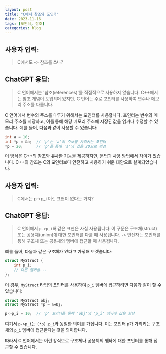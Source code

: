 ```yaml
---
layout: post
title: "C에서 참조와 포인터"
date: 2023-11-16
tags: [포인터, 참조]
categories: blog
---
```


## 사용자 입력:
> C에서도 -> 참조를 쓰나?

## ChatGPT 응답:
> C 언어에서는 '참조(references)'를 직접적으로 사용하지 않습니다. C++에서는 참조 개념이 도입되어 있지만, C 언어는 주로 포인터를 사용하여 변수나 메모리 주소를 다룹니다.

C 언어에서 변수의 주소를 다루기 위해서는 포인터를 사용합니다. 포인터는 변수의 메모리 주소를 저장하고, 이를 통해 해당 메모리 주소에 저장된 값을 읽거나 수정할 수 있습니다. 예를 들어, 다음과 같이 사용할 수 있습니다:

```c
int a = 10;
int *p = &a;  // 'p'는 'a'의 주소를 가리키는 포인터
*p = 20;      // 'p'를 통해 'a'의 값을 20으로 변경
```

이 방식은 C++의 참조와 유사한 기능을 제공하지만, 문법과 사용 방법에서 차이가 있습니다. C++의 참조는 C의 포인터보다 안전하고 사용하기 쉬운 대안으로 설계되었습니다.

## 사용자 입력:
> C에서는    p->p_i 이런 표현이 없다는 거지?

## ChatGPT 응답:
> C 언어에서 `p->p_i`와 같은 표현은 사실 사용됩니다. 이 구문은 구조체(struct) 또는 공용체(union)에 대한 포인터를 다룰 때 사용됩니다. `->` 연산자는 포인터를 통해 구조체 또는 공용체의 멤버에 접근할 때 사용됩니다.

예를 들어, 다음과 같은 구조체가 있다고 가정해 보겠습니다:

```c
struct MyStruct {
    int p_i;
    // 다른 멤버들...
};
```

이 경우, `MyStruct` 타입의 포인터를 사용하여 `p_i` 멤버에 접근하려면 다음과 같이 할 수 있습니다:

```c
struct MyStruct obj;
struct MyStruct *p = &obj;

p->p_i = 10;  // 'p' 포인터를 통해 'obj'의 'p_i' 멤버에 값을 할당
```

여기서 `p->p_i`는 `(*p).p_i`와 동일한 의미를 가집니다. 이는 포인터 `p`가 가리키는 구조체의 `p_i` 멤버에 접근한다는 것을 의미합니다. 

따라서 C 언어에서는 이런 방식으로 구조체나 공용체의 멤버에 대한 포인터를 통해 접근할 수 있습니다.

